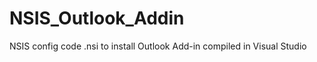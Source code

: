 NSIS_Outlook_Addin
==================

NSIS config code .nsi to install Outlook Add-in compiled in Visual Studio
